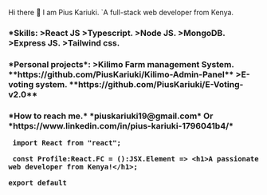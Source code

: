 Hi there 👋  I am Pius Kariuki.
	`A full-stack web developer from Kenya.
		
		
<h3>*Skills:		>React JS
	   	  	>Typescript.
		    	>Node JS.
		    	>MongoDB.
		    	>Express JS.
		    	>Tailwind css.

<h3>*Personal projects*:	>Kilimo Farm management System. **https://github.com/PiusKariuki/Kilimo-Admin-Panel**
				>E-voting system. **https://github.com/PiusKariuki/E-Voting-v2.0**




<h3>*How to reach me.*
	*piuskariuki19@gmail.com*
	Or 
	*https://www.linkedin.com/in/pius-kariuki-1796041b4/*
  
 
 
 
 
 
```
 import React from "react";
 
 const Profile:React.FC = ():JSX.Element => <h1>A passionate  web developer from Kenya!</h1>;

export default 
```
